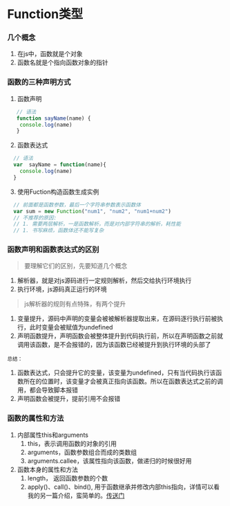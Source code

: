 # Function类型

### 几个概念
1. 在js中，函数就是个对象
1. 函数名就是个指向函数对象的指针

### 函数的三种声明方式
1. 函数声明
```js
   // 语法
   function sayName(name) {
    console.log(name)
   }
```

2. 函数表达式
```js
  // 语法
  var  sayName = function(name){
    console.log(name)
  }
```

3. 使用Fuction构造函数生成实例
```js
  // 前面都是函数参数，最后一个字符串参数表示函数体
  var sum = new Function("num1", "num2", "num1+num2")
  // 不推荐的原因:
  // 1. 需要两层解析，一是函数解析，而是对内部字符串的解析，耗性能
  // 1. 书写麻烦，函数体还不能写复杂
```

### 函数声明和函数表达式的区别
> 要理解它们的区别，先要知道几个概念
1. 解析器，就是对js源码进行一定规则解析，然后交给执行环境执行
1. 执行环境，js源码真正运行的环境
> js解析器的规则有点特殊，有两个提升
1. 变量提升，源码中声明的变量会被被解析器提取出来，在源码逐行执行前被执行，此时变量会被赋值为undefined
1. 声明函数提升，声明函数会被整体提升到代码执行前，所以在声明函数之前就调用该函数，是不会报错的，因为该函数已经被提升到执行环境的头部了

`总结：`
1. 函数表达式，只会提升它的变量，该变量为undefined，只有当代码执行该函数所在的位置时，该变量才会被真正指向该函数。所以在函数表达式之前的调用，都会导致脚本报错
1. 声明函数会被提升，提前引用不会报错

### 函数的属性和方法
1. 内部属性this和arguments
     1. this，表示调用函数的对象的引用
     1. arguments，函数参数组合而成的类数组
     1. arguments.callee，该属性指向该函数，做递归的时候很好用
1.  函数本身的属性和方法
    1. length， 返回函数参数的个数
    1. apply()、call()、bind(), 用于函数继承并修改内部this指向，详情可以看我的另一篇介绍，蛮简单的。[传送门](https://github.com/Willworkgogogo/red-book-note/blob/master/note/redbook/apply%08-call.md)
